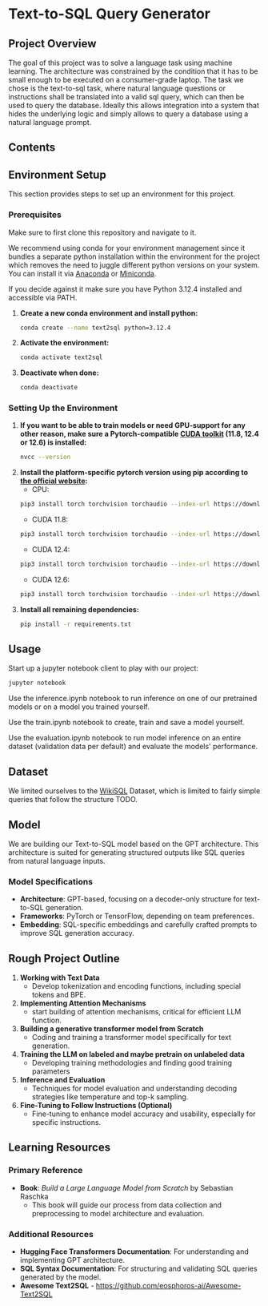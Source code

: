 # Text-to-SQL Query Generator

## Project Overview

The goal of this project was to solve a language task using machine learning. The architecture was constrained by the condition that it has to be small enough to be executed on a consumer-grade laptop. The task we chose is the text-to-sql task, where natural language questions or instructions shall be translated into a valid sql query, which can then be used to query the database. Ideally this allows integration into a system that hides the underlying logic and simply allows to query a database using a natural language prompt.


## Contents


## Environment Setup

This section provides steps to set up an environment for this project.

### Prerequisites

Make sure to first clone this repository and navigate to it.

We recommend using conda for your environment management since it bundles a separate python installation within the environment for the project which removes the need to juggle different python versions on your system. You can install it via [Anaconda](https://www.anaconda.com/) or [Miniconda](https://docs.conda.io/en/latest/miniconda.html).

If you decide against it make sure you have Python 3.12.4 installed and accessible via PATH.

1. **Create a new conda environment and install python:**
   ```bash
   conda create --name text2sql python=3.12.4
   ```
2. **Activate the environment:**
   ```bash
   conda activate text2sql
   ```
3. **Deactivate when done:**
   ```bash
   conda deactivate
   ```

### Setting Up the Environment

1. **If you want to be able to train models or need GPU-support for any other reason, make sure a Pytorch-compatible [CUDA toolkit](https://developer.nvidia.com/cuda-toolkit-archive) (11.8, 12.4 or 12.6) is installed:**
   ```bash
   nvcc --version
   ```
2. **Install the platform-specific pytorch version using pip according to [the official website](https://pytorch.org/get-started/locally/):**
   - CPU: 
   ```bash
   pip3 install torch torchvision torchaudio --index-url https://download.pytorch.org/whl/cpu
   ```
   - CUDA 11.8:
    ```bash
   pip3 install torch torchvision torchaudio --index-url https://download.pytorch.org/whl/cu118
   ```
   - CUDA 12.4:
    ```bash
   pip3 install torch torchvision torchaudio --index-url https://download.pytorch.org/whl/cu124
   ```
   - CUDA 12.6:
    ```bash
   pip3 install torch torchvision torchaudio --index-url https://download.pytorch.org/whl/cu126
   ```
3. **Install all remaining dependencies:**
   ```bash
   pip install -r requirements.txt
   ```

## Usage

Start up a jupyter notebook client to play with our project:
   ```bash
   jupyter notebook
   ```

Use the inference.ipynb notebook to run inference on one of our pretrained models or on a model you trained yourself.

Use the train.ipynb notebook to create, train and save a model yourself.

Use the evaluation.ipynb notebook to run model inference on an entire dataset (validation data per default) and evaluate the models' performance.

## Dataset

We limited ourselves to the [WikiSQL](https://github.com/salesforce/WikiSQL) Dataset, which is limited to fairly simple queries that follow the structure TODO.


## Model

We are building our Text-to-SQL model based on the GPT architecture. This architecture is suited for generating structured outputs like SQL queries from natural language inputs.

### Model Specifications

- **Architecture**: GPT-based, focusing on a decoder-only structure for text-to-SQL generation.
- **Frameworks**: PyTorch or TensorFlow, depending on team preferences.
- **Embedding**: SQL-specific embeddings and carefully crafted prompts to improve SQL generation accuracy.

## Rough Project Outline

1. **Working with Text Data**  
   - Develop tokenization and encoding functions, including special tokens and BPE.
2. **Implementing Attention Mechanisms**  
   - start building of attention mechanisms, critical for efficient LLM function.
3. **Building a generative transformer model from Scratch**  
   - Coding and training a transformer model specifically for text generation.
4. **Training the LLM on labeled and maybe pretrain on unlabeled data**  
   - Developing training methodologies and finding good training parameters
5. **Inference and Evaluation**
   - Techniques for model evaluation and understanding decoding strategies like temperature and top-k sampling.
6. **Fine-Tuning to Follow Instructions (Optional)**  
   - Fine-tuning to enhance model accuracy and usability, especially for specific instructions.

## Learning Resources

### Primary Reference

- **Book**: *Build a Large Language Model from Scratch* by Sebastian Raschka
  - This book will guide our process from data collection and preprocessing to model architecture and evaluation.

### Additional Resources

- **Hugging Face Transformers Documentation**: For understanding and implementing GPT architecture.
- **SQL Syntax Documentation**: For structuring and validating SQL queries generated by the model.
- **Awesome Text2SQL** - https://github.com/eosphoros-ai/Awesome-Text2SQL
